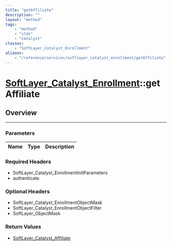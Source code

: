 ```yaml
---
title: "getAffiliate"
description: ""
layout: "method"
tags:
    - "method"
    - "sldn"
    - "Catalyst"
classes:
    - "SoftLayer_Catalyst_Enrollment"
aliases:
    - "/reference/services/softlayer_catalyst_enrollment/getAffiliate"
---
```

# [SoftLayer_Catalyst_Enrollment](/reference/services/SoftLayer_Catalyst_Enrollment)::getAffiliate





## Overview 


-----

### Parameters 
|Name | Type | Description |
| --- | --- | --- |


### Required Headers
* SoftLayer_Catalyst_EnrollmentInitParameters
* authenticate


### Optional Headers
* SoftLayer_Catalyst_EnrollmentObjectMask
* SoftLayer_Catalyst_EnrollmentObjectFilter
* SoftLayer_ObjectMask

### Return Values
* <a href='/reference/datatypes/SoftLayer_Catalyst_Affiliate'>SoftLayer_Catalyst_Affiliate </a>




